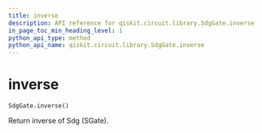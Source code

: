 ```yaml
---
title: inverse
description: API reference for qiskit.circuit.library.SdgGate.inverse
in_page_toc_min_heading_level: 1
python_api_type: method
python_api_name: qiskit.circuit.library.SdgGate.inverse
---
```


# inverse

<span id="qiskit.circuit.library.SdgGate.inverse" />

`SdgGate.inverse()`

Return inverse of Sdg (SGate).

